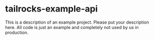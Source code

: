 # tailrocks-example-api

This is a description of an example project. Please put your description here. All code is just an example and completely
not used by us in production.
